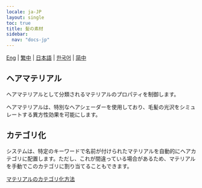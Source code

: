 ```yaml
---
locale: ja-JP
layout: single
toc: true
title: 髪の素材
sidebar:
  nav: "docs-jp"
---
```

[Eng](/dancexr/features/material_hair) | [繁中](/tw/dancexr/features/material_hair) | [日本語](/jp/dancexr/features/material_hair) | [한국어](/kr/dancexr/features/material_hair) | [简中](/zh/dancexr/features/material_hair)

## ヘアマテリアル
ヘアマテリアルとして分類されるマテリアルのプロパティを制御します。

ヘアマテリアルは、特別なヘアシェーダーを使用しており、毛髪の光沢をシミュレートする異方性効果を可能にします。

## カテゴリ化
システムは、特定のキーワードで名前が付けられたマテリアルを自動的にヘアカテゴリに配置します。ただし、これが間違っている場合があるため、マテリアルを手動でこのカテゴリに割り当てることもできます。

[マテリアルのカテゴリ化方法](material_settings.md#material-category)